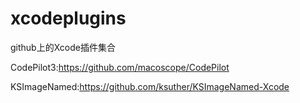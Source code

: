 xcodeplugins
============

github上的Xcode插件集合

CodePilot3:https://github.com/macoscope/CodePilot


KSImageNamed:https://github.com/ksuther/KSImageNamed-Xcode
